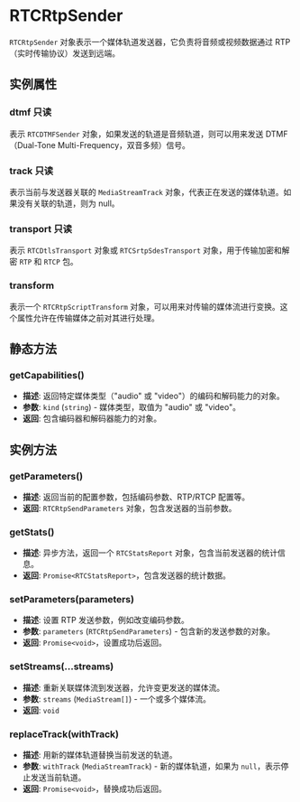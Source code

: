 # RTCRtpSender

`RTCRtpSender` 对象表示一个媒体轨道发送器，它负责将音频或视频数据通过 RTP（实时传输协议）发送到远端。

## 实例属性

### dtmf <Badge type="info">只读</Badge>

表示 `RTCDTMFSender` 对象，如果发送的轨道是音频轨道，则可以用来发送 DTMF（Dual-Tone Multi-Frequency，双音多频）信号。

### track <Badge type="info">只读</Badge>

表示当前与发送器关联的 `MediaStreamTrack` 对象，代表正在发送的媒体轨道。如果没有关联的轨道，则为 null。

### transport <Badge type="info">只读</Badge>

表示 `RTCDtlsTransport` 对象或 `RTCSrtpSdesTransport` 对象，用于传输加密和解密 `RTP` 和 `RTCP` 包。

### transform

表示一个 `RTCRtpScriptTransform` 对象，可以用来对传输的媒体流进行变换。这个属性允许在传输媒体之前对其进行处理。

## 静态方法

### getCapabilities()

- **描述**: 返回特定媒体类型（"audio" 或 "video"）的编码和解码能力的对象。
- **参数**: `kind` (`string`) - 媒体类型，取值为 "audio" 或 "video"。
- **返回**: 包含编码器和解码器能力的对象。

## 实例方法

### getParameters()

- **描述**: 返回当前的配置参数，包括编码参数、RTP/RTCP 配置等。
- **返回**: `RTCRtpSendParameters` 对象，包含发送器的当前参数。

### getStats()

- **描述**: 异步方法，返回一个 `RTCStatsReport` 对象，包含当前发送器的统计信息。
- **返回**: `Promise<RTCStatsReport>`，包含发送器的统计数据。

### setParameters(parameters)

- **描述**: 设置 RTP 发送参数，例如改变编码参数。
- **参数**: `parameters` (`RTCRtpSendParameters`) - 包含新的发送参数的对象。
- **返回**: `Promise<void>`，设置成功后返回。

### setStreams(...streams)

- **描述**: 重新关联媒体流到发送器，允许变更发送的媒体流。
- **参数**: `streams` (`MediaStream[]`) - 一个或多个媒体流。
- **返回**: `void`

### replaceTrack(withTrack)

- **描述**: 用新的媒体轨道替换当前发送的轨道。
- **参数**: `withTrack` (`MediaStreamTrack`) - 新的媒体轨道，如果为 `null`，表示停止发送当前轨道。
- **返回**: `Promise<void>`，替换成功后返回。
